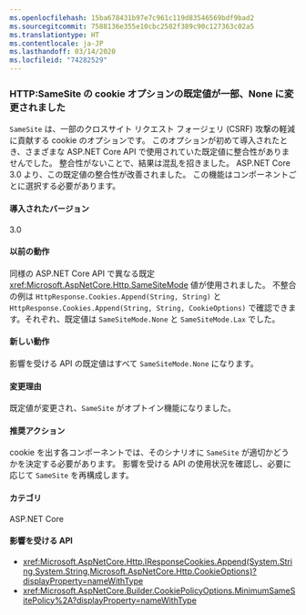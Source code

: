 ```yaml
---
ms.openlocfilehash: 15ba678431b97e7c961c119d83546569bdf9bad2
ms.sourcegitcommit: 7588136e355e10cbc2582f389c90c127363c02a5
ms.translationtype: HT
ms.contentlocale: ja-JP
ms.lasthandoff: 03/14/2020
ms.locfileid: "74282529"
---
```

### <a name="http-some-cookie-samesite-defaults-changed-to-none"></a>HTTP:SameSite の cookie オプションの既定値が一部、None に変更されました

`SameSite` は、一部のクロスサイト リクエスト フォージェリ (CSRF) 攻撃の軽減に貢献する cookie のオプションです。 このオプションが初めて導入されたとき、さまざまな ASP.NET Core API で使用されていた既定値に整合性がありませんでした。 整合性がないことで、結果は混乱を招きました。 ASP.NET Core 3.0 より、この既定値の整合性が改善されました。 この機能はコンポーネントごとに選択する必要があります。

#### <a name="version-introduced"></a>導入されたバージョン

3.0

#### <a name="old-behavior"></a>以前の動作

同様の ASP.NET Core API で異なる既定 <xref:Microsoft.AspNetCore.Http.SameSiteMode> 値が使用されました。 不整合の例は `HttpResponse.Cookies.Append(String, String)` と `HttpResponse.Cookies.Append(String, String, CookieOptions)` で確認できます。それぞれ、既定値は `SameSiteMode.None` と `SameSiteMode.Lax` でした。

#### <a name="new-behavior"></a>新しい動作

影響を受ける API の既定値はすべて `SameSiteMode.None` になります。

#### <a name="reason-for-change"></a>変更理由

既定値が変更され、`SameSite` がオプトイン機能になりました。

#### <a name="recommended-action"></a>推奨アクション

cookie を出す各コンポーネントでは、そのシナリオに `SameSite` が適切かどうかを決定する必要があります。 影響を受ける API の使用状況を確認し、必要に応じて `SameSite` を再構成します。

#### <a name="category"></a>カテゴリ

ASP.NET Core

#### <a name="affected-apis"></a>影響を受ける API

- <xref:Microsoft.AspNetCore.Http.IResponseCookies.Append(System.String,System.String,Microsoft.AspNetCore.Http.CookieOptions)?displayProperty=nameWithType>
- <xref:Microsoft.AspNetCore.Builder.CookiePolicyOptions.MinimumSameSitePolicy%2A?displayProperty=nameWithType>

<!--

#### Affected APIs

- `M:Microsoft.AspNetCore.Http.IResponseCookies.Append(System.String,System.String,Microsoft.AspNetCore.Http.CookieOptions)`
- `Overload:Microsoft.AspNetCore.Builder.CookiePolicyOptions.MinimumSameSitePolicy`

-->
